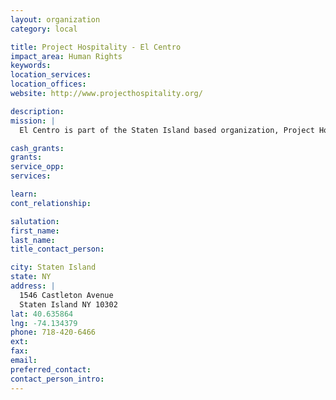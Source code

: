 ```yaml
---
layout: organization
category: local

title: Project Hospitality - El Centro
impact_area: Human Rights
keywords: 
location_services: 
location_offices: 
website: http://www.projecthospitality.org/

description: 
mission: |
  El Centro is part of the Staten Island based organization, Project Hospitality. El Centro assists families in the West Brighton/Port Richmond area who are new immigrants from Mexico - providing food, housing and social services for families and day workers.

cash_grants: 
grants: 
service_opp: 
services: 

learn: 
cont_relationship: 

salutation: 
first_name: 
last_name: 
title_contact_person: 

city: Staten Island
state: NY
address: |
  1546 Castleton Avenue     
  Staten Island NY 10302
lat: 40.635864
lng: -74.134379
phone: 718-420-6466
ext: 
fax: 
email: 
preferred_contact: 
contact_person_intro: 
---
```

